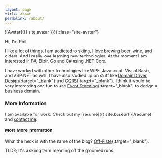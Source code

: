 ```yaml
---
layout: page
title: About
permalink: /about/
---
```


![Avatar]({{ site.avatar }}){:class="site-avatar"}

Hi, I'm Phil.

  I like a lot of things. I am addicted to skiing, I love brewing beer, wine, and ciders. And I really love learning new technologies. At the moment I am interested
in F#, Elixir, Go and C# using .NET Core. 

I have worked with other technologies like WPF, Javascript, Visual Basic, and ASP.NET as well.  I have also studied up on stuff like [Domain Driven Design](https://en.wikipedia.org/wiki/Domain-driven_design){:target="_blank"} and 
[CQRS](http://martinfowler.com/bliki/CQRS.html){:target="_blank"}.  I think it would be very interesting and fun to use [Event Storming](http://ziobrando.blogspot.com/2013/11/introducing-event-storming.html){:target="_blank"}
to design a business domain.

### More Information

I am available for work.  Check out my [resume]({{ site.baseurl }}/resume) and [contact me](mailto:phil.cleveland@gmail.com).

#### More More Information

What the heck is with the name of the blog? [Off-Piste](https://en.oxforddictionaries.com/definition/us/off-piste){:target="_blank"}.  

TLDR; It's a skiing term meaning off the groomed runs.